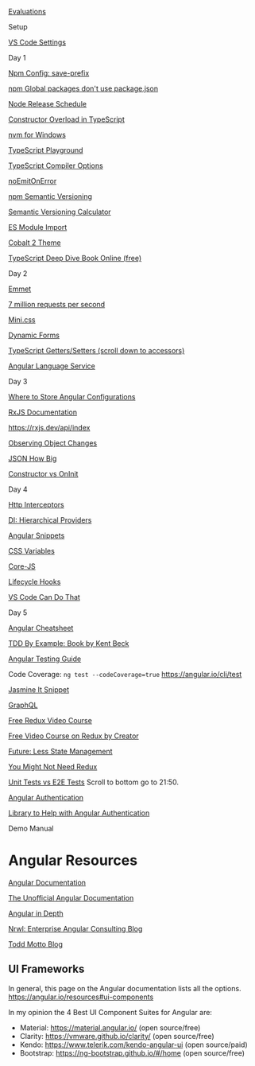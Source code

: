 
[Evaluations](http://my.accelebrate.com/evaluations/)

Setup

[VS Code Settings](https://gist.github.com/craigmckeachie/38658036406aace055e94ba6ffc2cdb8)

Day 1

[Npm Config: save-prefix](https://docs.npmjs.com/misc/config#save-prefix)

[npm Global packages don't use package.json](https://github.com/npm/npm/issues/2949)

[Node Release Schedule](https://github.com/nodejs/Release#release-schedule)

[Constructor Overload in TypeScript](https://stackoverflow.com/questions/12702548/constructor-overload-in-typescript)

[nvm for Windows](https://github.com/coreybutler/nvm-windows)

[TypeScript Playground](https://www.typescriptlang.org/play/index.html)

[TypeScript Compiler Options](https://www.typescriptlang.org/docs/handbook/compiler-options.html)

[noEmitOnError](https://github.com/Microsoft/TypeScript/issues/828)

[npm Semantic Versioning](https://bytearcher.com/articles/semver-explained-why-theres-a-caret-in-my-package-json/)

[Semantic Versioning Calculator](https://semver.npmjs.com/)

[ES Module Import](https://developer.mozilla.org/en-US/docs/Web/JavaScript/Reference/Statements/import)

[Cobalt 2 Theme](https://marketplace.visualstudio.com/items?itemName=wesbos.theme-cobalt2) 

[TypeScript Deep Dive Book Online (free)](https://basarat.gitbooks.io/typescript/content/docs/getting-started.html)

Day 2

[Emmet](https://docs.emmet.io/cheat-sheet/)

[7 million requests per second](https://www.ageofascent.com/2019/02/04/asp-net-core-saturating-10gbe-at-7-million-requests-per-second/)

[Mini.css](https://minicss.org/)

[Dynamic Forms](https://angular.io/guide/dynamic-form)

[TypeScript Getters/Setters (scroll down to accessors)](https://www.typescriptlang.org/docs/handbook/classes.html)

[Angular Language Service](https://github.com/angular/vscode-ng-language-service/issues/311)

Day 3

[Where to Store Angular Configurations](https://davembush.github.io/where-to-store-angular-configurations/)

[RxJS Documentation](https://rxjs.dev/)

https://rxjs.dev/api/index

[Observing Object Changes](https://stackoverflow.com/questions/36001392/rxjs-ofobjectchanges-obsolete)

[JSON How Big](https://joshzeigler.com/technology/web-development/how-big-is-too-big-for-json)

[Constructor vs OnInit](https://stackoverflow.com/questions/35763730/difference-between-constructor-and-ngoninit)

Day 4

[Http Interceptors](https://angular.io/guide/http#intercepting-requests-and-responses)

[DI: Hierarchical Providers](https://angular.io/guide/providers)

[Angular Snippets](https://marketplace.visualstudio.com/items?itemName=johnpapa.Angular2)

[CSS Variables](https://developer.mozilla.org/en-US/docs/Web/CSS/Using_CSS_variables)

[Core-JS](https://github.com/zloirock/core-js)

[Lifecycle Hooks](https://angular.io/guide/lifecycle-hooks)

[VS Code Can Do That](https://vscodecandothat.com/)



Day 5

[Angular Cheatsheet](https://angular.io/guide/cheatsheet)

[TDD By Example: Book by Kent Beck](https://www.barnesandnoble.com/w/test-driven-development-kent-beck/1126651459?ean=9780321146533&pcta=n&st=PLA&sid=BNB_New+Core+Shopping+Textbooks&sourceId=PLAGoNA&dpid=tdtve346c&2sid=Google_c&gclid=Cj0KCQiAhKviBRCNARIsAAGZ7CcbEJ1yxlw4LB64OrwGWKRLW3Tsc4czD5VOXcpaWObayRKy3fk1pGIaAqEoEALw_wcB)

[Angular Testing Guide](https://angular.io/guide/testing)

Code Coverage: `ng test --codeCoverage=true`
https://angular.io/cli/test

[Jasmine It Snippet](https://marketplace.visualstudio.com/items?itemName=nathanchapman.JavaScriptSnippets)

[GraphQL](https://graphql.org/)

[Free Redux Video Course](https://egghead.io/courses/getting-started-with-redux)

[Free Video Course on Redux by Creator](https://egghead.io/courses/getting-started-with-redux)

[Future: Less State Management](https://medium.com/@amcdnl/the-future-of-javascript-state-management-is-less-state-management-ba1d97b99308)

[You Might Not Need Redux](https://medium.com/@dan_abramov/you-might-not-need-redux-be46360cf367)

[Unit Tests vs E2E Tests](http://audio.angularair.com/e/59-ngair-angular-2-testing-using-protractor-2c-karma-and-more-with-julie-ralph/)
Scroll to bottom go to 21:50. 

[Angular Authentication](https://medium.com/@blacksonic86/angular-2-authentication-revisited-611bf7373bf9)

[Library to Help with Angular Authentication](https://www.npmjs.com/package/@auth0/angular-jwt)

Demo Manual

# Angular Resources
[Angular Documentation](https://angular.io/docs)

[The Unofficial Angular Documentation](http://ngdoc.io/)

[Angular in Depth](https://blog.angularindepth.com/best-stories-of-2018-on-angular-in-depth-80a1dfa17fd5)

[Nrwl: Enterprise Angular Consulting Blog](https://blog.nrwl.io/)

[Todd Motto Blog](https://toddmotto.com/)

## UI Frameworks
In general, this page on the Angular documentation lists all the options.
https://angular.io/resources#ui-components

In my opinion the 4 Best UI Component Suites for Angular are:
- Material: https://material.angular.io/ (open source/free)
- Clarity: https://vmware.github.io/clarity/ (open source/free)
- Kendo: https://www.telerik.com/kendo-angular-ui (open source/paid)
- Bootstrap: https://ng-bootstrap.github.io/#/home (open source/free)
